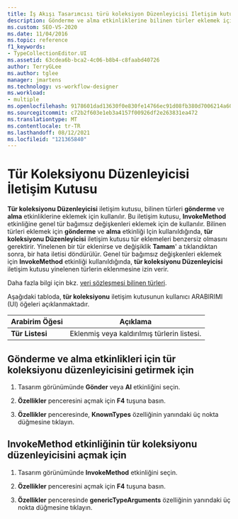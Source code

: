 ```yaml
---
title: İş Akışı Tasarımcısı türü koleksiyon Düzenleyicisi Iletişim kutusu
description: Gönderme ve alma etkinliklerine bilinen türler eklemek için tür koleksiyon Düzenleyicisi iletişim kutusunu nasıl kullanabileceğinizi öğrenin.
ms.custom: SEO-VS-2020
ms.date: 11/04/2016
ms.topic: reference
f1_keywords:
- TypeCollectionEditor.UI
ms.assetid: 63cdea6b-bca2-4c06-b8b4-c8faabd40726
author: TerryGLee
ms.author: tglee
manager: jmartens
ms.technology: vs-workflow-designer
ms.workload:
- multiple
ms.openlocfilehash: 9178601dad13630f0e830fe14766ec91d08fb380d7006214a60f79fef1014379
ms.sourcegitcommit: c72b2f603e1eb3a4157f00926df2e263831ea472
ms.translationtype: MT
ms.contentlocale: tr-TR
ms.lasthandoff: 08/12/2021
ms.locfileid: "121365840"
---
```

# <a name="type-collection-editor-dialog-box"></a>Tür Koleksiyonu Düzenleyicisi İletişim Kutusu

**Tür koleksiyonu Düzenleyicisi** iletişim kutusu, bilinen türleri **gönderme** ve **alma** etkinliklerine eklemek için kullanılır. Bu iletişim kutusu, **InvokeMethod** etkinliğine genel tür bağımsız değişkenleri eklemek için de kullanılır. Bilinen türleri eklemek için **gönderme** ve **alma** etkinliği Için kullanıldığında, **tür koleksiyonu Düzenleyicisi** iletişim kutusu tür eklemeleri benzersiz olmasını gerektirir. Yinelenen bir tür eklenirse ve değişiklik **Tamam**' a tıklandıktan sonra, bir hata iletisi döndürülür. Genel tür bağımsız değişkenleri eklemek için **InvokeMethod** etkinliği kullanıldığında, **tür koleksiyonu Düzenleyicisi** iletişim kutusu yinelenen türlerin eklenmesine izin verir.

Daha fazla bilgi için bkz. [veri sözleşmesi bilinen türleri](/dotnet/framework/wcf/feature-details/data-contract-known-types).

Aşağıdaki tabloda, **tür koleksiyonu** iletişim kutusunun kullanıcı ARABIRIMI (UI) öğeleri açıklanmaktadır.

|Arabirim Öğesi|Açıklama|
|-|-----------------|
|**Tür Listesi**|Eklenmiş veya kaldırılmış türlerin listesi.|

## <a name="to-bring-up-the-type-collection-editor-for-the-send-and-receive-activities"></a>Gönderme ve alma etkinlikleri için tür koleksiyonu düzenleyicisini getirmek için

1. Tasarım görünümünde **Gönder** veya **Al** etkinliğini seçin.

2. **Özellikler** penceresini açmak için **F4** tuşuna basın.

3. **Özellikler** penceresinde, **KnownTypes** özelliğinin yanındaki üç nokta düğmesine tıklayın.

## <a name="to-bring-up-the-type-collection-editor-for-the-invokemethod-activity"></a>InvokeMethod etkinliğinin tür koleksiyonu düzenleyicisini açmak için

1. Tasarım görünümünde **InvokeMethod** etkinliğini seçin.

2. **Özellikler** penceresini açmak için **F4** tuşuna basın.

3. **Özellikler** penceresinde **genericTypeArguments** özelliğinin yanındaki üç nokta düğmesine tıklayın.
